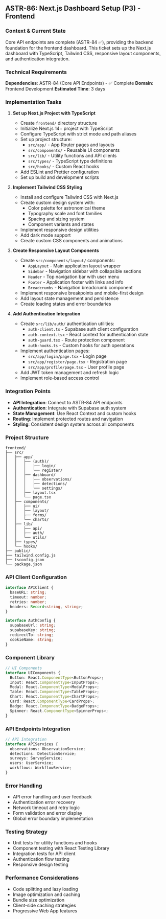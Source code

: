 ## **ASTR-86: Next.js Dashboard Setup (P3) - Frontend**

### **Context & Current State**
Core API endpoints are complete (ASTR-84 ✅), providing the backend foundation for the frontend dashboard. This ticket sets up the Next.js dashboard with TypeScript, Tailwind CSS, responsive layout components, and authentication integration.

### **Technical Requirements**

**Dependencies**: ASTR-84 (Core API Endpoints) - ✅ Complete
**Domain**: Frontend Development
**Estimated Time**: 3 days

### **Implementation Tasks**

1. **Set up Next.js Project with TypeScript**
   - Create `frontend/` directory structure
   - Initialize Next.js 14+ project with TypeScript
   - Configure TypeScript with strict mode and path aliases
   - Set up project structure:
     - `src/app/` - App Router pages and layouts
     - `src/components/` - Reusable UI components
     - `src/lib/` - Utility functions and API clients
     - `src/types/` - TypeScript type definitions
     - `src/hooks/` - Custom React hooks
   - Add ESLint and Prettier configuration
   - Set up build and development scripts

2. **Implement Tailwind CSS Styling**
   - Install and configure Tailwind CSS with Next.js
   - Create custom design system with:
     - Color palette for astronomical theme
     - Typography scale and font families
     - Spacing and sizing system
     - Component variants and states
   - Implement responsive design utilities
   - Add dark mode support
   - Create custom CSS components and animations

3. **Create Responsive Layout Components**
   - Create `src/components/layout/` components:
     - `AppLayout` - Main application layout wrapper
     - `Sidebar` - Navigation sidebar with collapsible sections
     - `Header` - Top navigation bar with user menu
     - `Footer` - Application footer with links and info
     - `Breadcrumbs` - Navigation breadcrumb component
   - Implement responsive breakpoints and mobile-first design
   - Add layout state management and persistence
   - Create loading states and error boundaries

4. **Add Authentication Integration**
   - Create `src/lib/auth/` authentication utilities:
     - `auth-client.ts` - Supabase auth client configuration
     - `auth-context.tsx` - React context for authentication state
     - `auth-guard.tsx` - Route protection component
     - `auth-hooks.ts` - Custom hooks for auth operations
   - Implement authentication pages:
     - `src/app/login/page.tsx` - Login page
     - `src/app/register/page.tsx` - Registration page
     - `src/app/profile/page.tsx` - User profile page
   - Add JWT token management and refresh logic
   - Implement role-based access control

### **Integration Points**

- **API Integration**: Connect to ASTR-84 API endpoints
- **Authentication**: Integrate with Supabase auth system
- **State Management**: Use React Context and custom hooks
- **Routing**: Implement protected routes and navigation
- **Styling**: Consistent design system across all components

### **Project Structure**
```
frontend/
├── src/
│   ├── app/
│   │   ├── (auth)/
│   │   │   ├── login/
│   │   │   └── register/
│   │   ├── dashboard/
│   │   │   ├── observations/
│   │   │   ├── detections/
│   │   │   └── settings/
│   │   ├── layout.tsx
│   │   └── page.tsx
│   ├── components/
│   │   ├── ui/
│   │   ├── layout/
│   │   ├── forms/
│   │   └── charts/
│   ├── lib/
│   │   ├── api/
│   │   ├── auth/
│   │   └── utils/
│   ├── types/
│   └── hooks/
├── public/
├── tailwind.config.js
├── tsconfig.json
└── package.json
```

### **API Client Configuration**
```typescript
interface APIClient {
  baseURL: string;
  timeout: number;
  retries: number;
  headers: Record<string, string>;
}

interface AuthConfig {
  supabaseUrl: string;
  supabaseKey: string;
  redirectTo: string;
  cookieName: string;
}
```

### **Component Library**
```typescript
// UI Components
interface UIComponents {
  Button: React.ComponentType<ButtonProps>;
  Input: React.ComponentType<InputProps>;
  Modal: React.ComponentType<ModalProps>;
  Table: React.ComponentType<TableProps>;
  Chart: React.ComponentType<ChartProps>;
  Card: React.ComponentType<CardProps>;
  Badge: React.ComponentType<BadgeProps>;
  Spinner: React.ComponentType<SpinnerProps>;
}
```

### **API Endpoints Integration**
```typescript
// API Integration
interface APIServices {
  observations: ObservationService;
  detections: DetectionService;
  surveys: SurveyService;
  users: UserService;
  workflows: WorkflowService;
}
```

### **Error Handling**
- API error handling and user feedback
- Authentication error recovery
- Network timeout and retry logic
- Form validation and error display
- Global error boundary implementation

### **Testing Strategy**
- Unit tests for utility functions and hooks
- Component testing with React Testing Library
- Integration tests for API client
- Authentication flow testing
- Responsive design testing

### **Performance Considerations**
- Code splitting and lazy loading
- Image optimization and caching
- Bundle size optimization
- Client-side caching strategies
- Progressive Web App features
